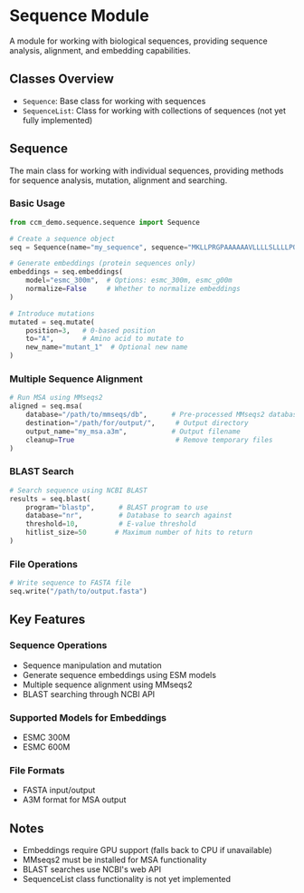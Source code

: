 
# Sequence Module

A module for working with biological sequences, providing sequence analysis, alignment, and embedding capabilities.

## Classes Overview

- `Sequence`: Base class for working with sequences
- `SequenceList`: Class for working with collections of sequences (not yet fully implemented)

## Sequence

The main class for working with individual sequences, providing methods for sequence analysis, mutation, 
alignment and searching.

### Basic Usage

```python
from ccm_demo.sequence.sequence import Sequence

# Create a sequence object
seq = Sequence(name="my_sequence", sequence="MKLLPRGPAAAAAAVLLLLSLLLLPQVQA")

# Generate embeddings (protein sequences only)
embeddings = seq.embeddings(
    model="esmc_300m",  # Options: esmc_300m, esmc_g00m
    normalize=False     # Whether to normalize embeddings
)

# Introduce mutations
mutated = seq.mutate(
    position=3,   # 0-based position 
    to="A",       # Amino acid to mutate to
    new_name="mutant_1"  # Optional new name
)
```

### Multiple Sequence Alignment

```python
# Run MSA using MMseqs2
aligned = seq.msa(
    database="/path/to/mmseqs/db",      # Pre-processed MMseqs2 database
    destination="/path/for/output/",     # Output directory
    output_name="my_msa.a3m",           # Output filename
    cleanup=True                         # Remove temporary files
)
```

### BLAST Search

```python
# Search sequence using NCBI BLAST
results = seq.blast(
    program="blastp",      # BLAST program to use
    database="nr",         # Database to search against  
    threshold=10,          # E-value threshold
    hitlist_size=50       # Maximum number of hits to return
)
```

### File Operations

```python
# Write sequence to FASTA file
seq.write("/path/to/output.fasta")
```

## Key Features

### Sequence Operations
- Sequence manipulation and mutation
- Generate sequence embeddings using ESM models
- Multiple sequence alignment using MMseqs2
- BLAST searching through NCBI API

### Supported Models for Embeddings
- ESMC 300M
- ESMC 600M

### File Formats
- FASTA input/output
- A3M format for MSA output

## Notes

- Embeddings require GPU support (falls back to CPU if unavailable)
- MMseqs2 must be installed for MSA functionality
- BLAST searches use NCBI's web API
- SequenceList class functionality is not yet implemented
